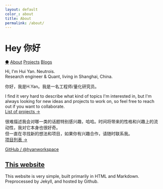 ```yaml
---
layout: default
color_: about
title: About
permalink: /about/
---
```


<r-grid class="main" columns=6 columns-s=4 columns-xs=2>

<r-cell order="-10" span=4 span-s=2>
<h1>Hey 你好</h1>
</r-cell>

<r-cell order="-9" class="menu" span=2 span-s=2>
<div class='sidebar'>
    <a href="/">&#x25CF;</a>
    <a href="/about/">About</a>
    <a href="/project/">Projects</a>
    <a href="/blog/">Blogs</a>
</div>
</r-cell>

<r-cell span=3 span-s=2 span-xs=row class="intro">

<p>Hi, I'm Hui Yan. Neutrois.<br>
    Research engineer &amp; Quant, living in Shanghai, China.</p>
<p>你好，我是H.Yan。我是一名工程师/量化研究员。</p>

<p>I find it very hard to describe what kind of topics I'm interested in, but I'm always looking for new ideas and projects to work on, so feel free to reach out if you want to collaborate.<br />
<a href="/project/">List of projects →</a></p>
<p>很难描述我会对哪一类的话题特别感兴趣，哈哈。时间将带来的性格和兴趣上的流动性，我对它本身也很好奇。<br> 
但一直在寻找新的想法和项目，如果你有兴趣合作，请随时联系我。<br />
<a href="/project/">项目列表 →</a></p>
</r-cell>


<r-cell span=2 span-s=3 span-xs=row class="intro">
<p class="link-list">
  <a href="https://github.com/hyanworkspace">GitHub / @hyanworkspace</a>
  <!-- <a href="/cdn-cgi/l/email-protection#611300120c14122113120c124f0c04">Email <span class="__cf_email__" data-cfemail="aedccfddc3dbddeedcddc3dd80c3cb">[email&#160;protected]</span></a> -->
</p>
</r-cell>

<r-cell class="tidbit" span=2 span-xs=row>
<h2 id="website"><a href="/">This website</a></h2>
  <p>
    This website is very simple, built primarily in HTML and Markdown.
    Preprocessed by Jekyll, and hosted by Github.
     <!-- and distributed globally by Cloudflare -->
  </p>
</r-cell>

</r-grid>